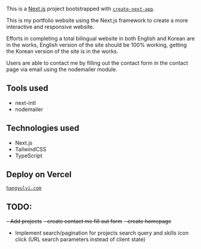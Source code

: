 This is a [Next.js](https://nextjs.org/) project bootstrapped with [`create-next-app`](https://github.com/vercel/next.js/tree/canary/packages/create-next-app).

This is my portfolio website using the Next.js framework to create a more interactive and responsive website.

Efforts in completing a total bilingual website in both English and Korean are in the works, English version of the site should be 100% working, getting the Korean version of the site is in the works.

Users are able to contact me by filling out the contact form in the contact page via email using the nodemailer module.

## Tools used
- next-intl
- nodemailer

## Technologies used
- Next.js
- TailwindCSS
- TypeScript

## Deploy on Vercel

[`hangyulyi.com`](https://hangyulyi.com)


## TODO: 
~~- Add projects~~
~~- create contact me fill out form~~
~~- create homepage~~
- Implement search/pagination for projects search query and skills icon click (URL search parameters instead of client state)
